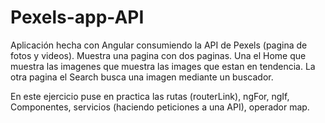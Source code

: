 # Pexels-app-API
Aplicación hecha con Angular consumiendo la API de Pexels (pagina de fotos y videos).
Muestra una pagina con dos paginas. Una el Home que muestra las imagenes que muestra las images que estan en tendencia.
La otra pagina el Search busca una imagen mediante un buscador.

En este ejercicio puse en practica las rutas (routerLink), ngFor, ngIf, Componentes, servicios (haciendo peticiones a una API), operador map.
